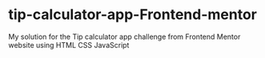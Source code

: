 # tip-calculator-app-Frontend-mentor
My solution for the Tip calculator app challenge from Frontend Mentor website using HTML CSS JavaScript
